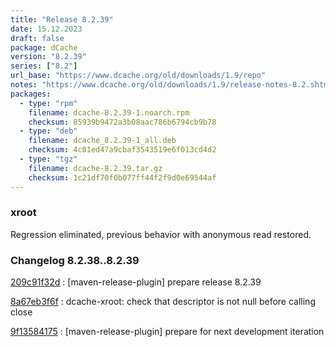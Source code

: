 ```yaml
---
title: "Release 8.2.39"
date: 15.12.2023
draft: false
package: dCache
version: "8.2.39"
series: ["8.2"]
url_base: "https://www.dcache.org/old/downloads/1.9/repo"
notes: "https://www.dcache.org/old/downloads/1.9/release-notes-8.2.shtml"
packages:
  - type: "rpm"
    filename: dcache-8.2.39-1.noarch.rpm
    checksum: 85939b9472a3b08aac786b6794cb9b78
  - type: "deb"
    filename: dcache_8.2.39-1_all.deb
    checksum: 4c01ed47a9cbaf3543519e6f013cd4d2
  - type: "tgz"
    filename: dcache-8.2.39.tar.gz
    checksum: 1c21df70f0b077ff44f2f9d0e69544af
---
```


### xroot

Regression eliminated, previous behavior with anonymous read restored.


### Changelog 8.2.38..8.2.39

<!-- git log 8.2.38..8.2.39 -no-merges -format='[%h](https://github.com/dcache/dcache/commit/%H)%n:   %s%n' -->

[209c91f32d](https://github.com/dcache/dcache/commit/209c91f32dc2eef9f5447b20805dc920eaf423c5)
:   [maven-release-plugin] prepare release 8.2.39

[8a67eb3f6f](https://github.com/dcache/dcache/commit/8a67eb3f6f7a9fee6b8997f26d163e7e95ec1e62)
:   dcache-xroot:  check that descriptor is not null before calling close

[9f13584175](https://github.com/dcache/dcache/commit/9f13584175bff1d2146fe179363f62e4679c006d)
:   [maven-release-plugin] prepare for next development iteration

